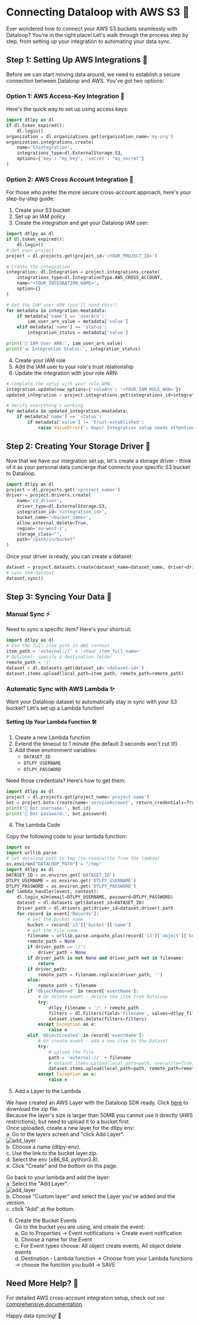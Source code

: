 # Connecting Dataloop with AWS S3 🌉

Ever wondered how to connect your AWS S3 buckets seamlessly with Dataloop? You're in the right place! Let's walk through the process step by step, from setting up your integration to automating your data sync.

## Step 1: Setting Up AWS Integrations 🔗

Before we can start moving data around, we need to establish a secure connection between Dataloop and AWS. You've got two options:

### Option 1: AWS Access-Key Integration 🔑

Here's the quick way to set up using access keys:

```python
import dtlpy as dl
if dl.token_expired():
    dl.login()
organization = dl.organizations.get(organization_name='my-org')
organization.integrations.create(
    name='S3integration',
    integrations_type=dl.ExternalStorage.S3,
    options={'key': "my_key", 'secret': "my_secret"}
)
```

### Option 2: AWS Cross Account Integration 🤝

For those who prefer the more secure cross-account approach, here's your step-by-step guide:

1. Create your S3 bucket
2. Set up an IAM policy
3. Create the integration and get your Dataloop IAM user:

```python
import dtlpy as dl
if dl.token_expired():
    dl.login()
# Get your project
project = dl.projects.get(project_id='<YOUR_PROJECT_ID>')

# Create the integration
integration: dl.Integration = project.integrations.create(
    integrations_type=dl.IntegrationType.AWS_CROSS_ACCOUNT,
    name='<YOUR_INTEGRATION_NAME>',
    option={}
)

# Get the IAM user ARN (you'll need this!)
for metadata in integration.meatadata:
    if metadata['name'] == 'userArn':
        iam_user_arn_value = metadata['value']
    elif metadata['name'] == 'status':
        integration_status = metadata['value']

print('🎯 IAM User ARN:', iam_user_arn_value)
print('📊 Integration Status:', integration_status)
```

4. Create your IAM role
5. Add the IAM user to your role's trust relationship
6. Update the integration with your role ARN:

```python
# Complete the setup with your role ARN
integration.update(new_options={'roleArn': '<YOUR_IAMֹֹֹֹֹ_ROLE_ֹֹARN>'})
updated_integration = project.integrations.get(integrations_id=integration.id)

# Verify everything's working
for metadata in updated_integration.meatadata:
    if metadata['name'] == 'status':
        if metadata['value'] != 'trust-established':
            raise ValueError('⚠️ Oops! Integration setup needs attention - check your IAM Role trust relationship')
```

## Step 2: Creating Your Storage Driver 🎯

Now that we have our integration set up, let's create a storage driver - think of it as your personal data concierge that connects your specific S3 bucket to Dataloop.

```python
import dtlpy as dl
project = dl.projects.get('<project_name>')
driver = project.drivers.create(
    name='s3_driver',
    driver_type=dl.ExternalStorage.S3,
    integration_id='<integration_id>',
    bucket_name='<bucket_name>',
    allow_external_delete=True,
    region='eu-west-1',
    storage_class="",
    path="/path/in/bucket"
)
```

Once your driver is ready, you can create a dataset:

```python
dataset = project.datasets.create(dataset_name=dataset_name, driver=driver)
# sync the dataset 
dataset.sync()
```

## Step 3: Syncing Your Data 🔄

### Manual Sync ⚡

Need to sync a specific item? Here's your shortcut:

```python
import dtlpy as dl
# Use the full item path in AWS context
item_path = 'external://' + '<Your_item_full_name>'
# Optional: specify a destination folder
remote_path = '/'
dataset = dl.datasets.get(dataset_id='<dataset-id>')
dataset.items.upload(local_path=item_path, remote_path=remote_path)
```

### Automatic Sync with AWS Lambda ✨

Want your Dataloop dataset to automatically stay in sync with your S3 bucket? Let's set up a Lambda function!

#### Setting Up Your Lambda Function 🛠️

1. Create a new Lambda function
2. Extend the timeout to 1 minute (the default 3 seconds won't cut it!)
3. Add these environment variables:
   - `DATASET_ID`
   - `DTLPY_USERNAME`
   - `DTLPY_PASSWORD`

Need those credentials? Here's how to get them:

```python
import dtlpy as dl
project = dl.projects.get(project_name='project name')
bot = project.bots.create(name='serviceAccount', return_credentials=True)
print('🤖 Bot username:', bot.id)
print('🔑 Bot password:', bot.password)
```

4. The Lambda Code 

Copy the following code to your lambda function:

```python
import os
import urllib.parse
# Set dataloop path to tmp (to read/write from the lambda)
os.environ["DATALOOP_PATH"] = "/tmp"
import dtlpy as dl
DATASET_ID = os.environ.get('DATASET_ID')
DTLPY_USERNAME = os.environ.get('DTLPY_USERNAME')
DTLPY_PASSWORD = os.environ.get('DTLPY_PASSWORD')
def lambda_handler(event, context):
    dl.login_m2m(email=DTLPY_USERNAME, password=DTLPY_PASSWORD)
    dataset = dl.datasets.get(dataset_id=DATASET_ID)
    driver_path = dl.drivers.get(driver_id=dataset.driver).path
    for record in event['Records']:
        # Get the bucket name
        bucket = record['s3']['bucket']['name']
        # Get the file name
        filename = urllib.parse.unquote_plus(record['s3']['object']['key'], encoding='utf-8')
        remote_path = None
        if driver_path == '/':
            driver_path = None
        if driver_path is not None and driver_path not in filename:
            return
        if driver_path:
            remote_path = filename.replace(driver_path, '')
        else:
            remote_path = filename
        if 'ObjectRemoved' in record['eventName']:
            # On delete event - delete the item from Dataloop
            try:
                dtlpy_filename = '/' + remote_path
                filters = dl.Filters(field='filename', values=dtlpy_filename)
                dataset.items.delete(filters=filters)
            except Exception as e:
                raise e
        elif 'ObjectCreated' in record['eventName']:
            # On create event - add a new item to the Dataset
            try:
                # upload the file
                path = 'external://' + filename
                # dataset.items.upload(local_path=path, overwrite=True) # if overwrite is required
                dataset.items.upload(local_path=path, remote_path=remote_path)
            except Exception as e:
                raise e
```

5. Add a Layer to the Lambda  

We have created an AWS Layer with the Dataloop SDK ready. Click [here](https://storage.googleapis.com/dtlpy/aws-python3.8-lambda-layer/layer.zip) to download the zip file.  
Because the layer's size is larger than 50MB you cannot use it directly (AWS restrictions), but need to upload it to a bucket first.  
Once uploaded, create a new layer for the dtlpy env:  
a. Go to the layers screen and "click Add Layer".  
![add_layer](../../../../../assets/bind_aws/create_layer.png)  
b. Choose a name (dtlpy-env).  
c. Use the link to the bucket layer.zip.  
d. Select the env (x86_64, python3.8).  
e. Click "Create" and the bottom on the page.  
  
Go back to your lambda and add the layer:  
a. Select the "Add Layer".  
![add_layer](../../../../../assets/bind_aws/add_layer.png)  
b. Choose "Custom layer" and select the Layer you've added and the version.  
c. click "Add" at the bottom.  
  
6. Create the Bucket Events  
Go to the bucket you are using, and create the event:  
a. Go to Properties → Event notifications → Create event notification  
b. Choose a name for the Event  
c. For Event types choose: All object create events, All object delete events  
d. Destination - Lambda function → Choose from your Lambda functions → choose the function you build → SAVE  


## Need More Help? 🤔

For detailed AWS cross-account integration setup, check out our [comprehensive documentation](https://docs.dataloop.ai/docs/integrations-overview).

Happy data syncing! 🚀

